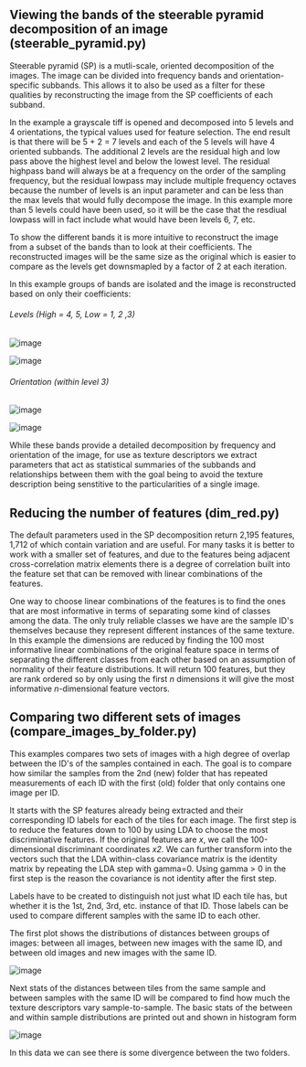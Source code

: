 ## Viewing the bands of the steerable pyramid decomposition of an image (steerable_pyramid.py)

Steerable pyramid (SP) is a mutli-scale, oriented decomposition of the images. The image can be divided into frequency bands and orientation-specific subbands. This allows it to also be used as a filter for these qualities by reconstructing the image from the SP coefficients of each subband.

In the example a grayscale tiff is opened and decomposed into 5 levels and 4 orientations, the typical values used for feature selection. The end result is that there will be 5 + 2 = 7 levels and each of the 5 levels will have 4 oriented subbands. The additional 2 levels are the residual high and low pass above the highest level and below the lowest level. The residual highpass band will always be at a frequency on the order of the sampling frequency, but the residual lowpass may include multiple frequency octaves because the number of levels is an input parameter and can be less than the max levels that would fully decompose the image. In this example more than 5 levels could have been used, so it will be the case that the resdiual lowpass will in fact include what would have been levels 6, 7, etc.

To show the different bands it is more intuitive to reconstruct the image from a subset of the bands than to look at their coefficients. The reconstructed images will be the same size as the original which is easier to compare as the levels get downsmapled by a factor of 2 at each iteration.

In this example groups of bands are isolated and the image is reconstructed based on only their coefficients:

###### Levels (High = 4, 5, Low = 1, 2 ,3)

![image](https://user-images.githubusercontent.com/9450221/142087468-b9d0f141-fe39-45e2-a622-fcdea95ca2c6.png)

![image](https://user-images.githubusercontent.com/9450221/142087409-31c922af-4002-45c6-80b2-c5c49c475ffa.png)

###### Orientation (within level 3)

![image](https://user-images.githubusercontent.com/9450221/142087485-0926c96a-ae52-4f5c-9611-f7a77565bca3.png)

![image](https://user-images.githubusercontent.com/9450221/142087445-11822942-e968-4379-aa4e-ba03e046811f.png)

While these bands provide a detailed decomposition by frequency and orientation of the image, for use as texture descriptors we extract parameters that act as statistical summaries of the subbands and relationships between them with the goal being to avoid the texture description being senstitive to the particularities of a single image.


## Reducing the number of features (dim_red.py)

The default parameters used in the SP decomposition return 2,195 features, 1,712 of which contain variation and are useful. For many tasks it is better to work with a smaller set of features, and due to the features being adjacent cross-correlation matrix elements there is a degree of correlation built into the feature set that can be removed with linear combinations of the features. 

One way to choose linear combinations of the features is to find the ones that are most informative in terms of separating some kind of classes among the data. The only truly reliable classes we have are the sample ID's themselves because they represent different instances of the same texture. In this example the dimensions are reduced by finding the 100 most informative linear combinations of the original feature space in terms of separating the different classes from each other based on an assumption of normality of their feature distributions. It will return 100 features, but they are rank ordered so by only using the first *n* dimensions it will give the most informative *n*-dimensional feature vectors.

## Comparing two different sets of images (compare_images_by_folder.py)

This examples compares two sets of images with a high degree of overlap between the ID's of the samples contained in each. The goal is to compare how similar the samples from the 2nd (new) folder that has repeated measurements of each ID with the first (old) folder that only contains one image per ID.

It starts with the SP features already being extracted and their corresponding ID labels for each of the tiles for each image. The first step is to reduce the features down to 100 by using LDA to choose the most discriminative features. If the original features are *x*, we call the 100-dimensional discriminant coordinates *x2*. We can further transform into the vectors such that the LDA within-class covariance matrix is the identity matrix by repeating the LDA step with gamma=0. Using gamma > 0 in the first step is the reason the covariance is not identity after the first step.

Labels have to be created to distinguish not just what ID each tile has, but whether it is the 1st, 2nd, 3rd, etc. instance of that ID. Those labels can be used to compare different samples with the same ID to each other.

The first plot shows the distributions of distances between groups of images: between all images, between new images with the same ID, and between old images and new images with the same ID.

![image](https://user-images.githubusercontent.com/9450221/142299852-307a4c69-6892-4829-a541-0d6ab431a951.png)

Next stats of the distances between tiles from the same sample and between samples with the same ID will be compared to find how much the texture descriptors vary sample-to-sample. The basic stats of the between and within sample distributions are printed out and shown in histogram form

![image](https://user-images.githubusercontent.com/9450221/142300049-002cbadf-7ef1-4a5a-a18e-411891be7041.png)

In this data we can see there is some divergence between the two folders.

